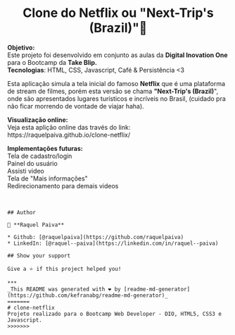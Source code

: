<h1 align="center"> Clone do Netflix ou "Next-Trip's (Brazil)"👋</h1>
  <p>
    <b> Objetivo:</b></br>
    Este projeto foi desenvolvido em conjunto as aulas da <b>Digital Inovation One</b> para o Bootcamp da <b>Take Blip.</b>
    <br><b> Tecnologias</b>: HTML, CSS, Javascript, Café & Persistência <3
  </p>
  <p>
    Esta aplicação simula a tela inicial do famoso <b>Netflix</b> que é uma plataforma de stream de filmes, porém esta versão se chama 
    <b>"Next-Trip's (Brazil)</b>", onde são apresentados lugares turísticos  e incríveis no Brasil, (cuidado pra não ficar morrendo de vontade de viajar     haha).
  </p>
  <p>
    <b> Visualização online:</b>
    <br> Veja esta aplição online das través do link: https://raquelpaiva.github.io/clone-netflix/</br>
  </p>
  <p> 
    <b>Implementações futuras: </b><br>
    Tela de cadastro/login</br>
    Painel do usuário</br>
    Assisti video</br>
    Tela de "Mais informações" </br>
    Redirecionamento para demais videos</br>
    </br>
  </p>

```

## Author

👤 **Raquel Paiva**

* Github: [@raquelpaiva](https://github.com/raquelpaiva)
* LinkedIn: [@raquel--paiva](https://linkedin.com/in/raquel--paiva)

## Show your support

Give a ⭐️ if this project helped you!

***
_This README was generated with ❤️ by [readme-md-generator](https://github.com/kefranabg/readme-md-generator)_
=======
# clone-netflix
Projeto realizado para o Bootcamp Web Developer - DIO, HTML5, CSS3 e Javascript.
>>>>>>> 

